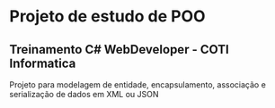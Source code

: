 # Projeto de estudo de POO
## Treinamento C# WebDeveloper - COTI Informatica
Projeto para modelagem de entidade, encapsulamento, associação e serialização de dados em XML ou JSON